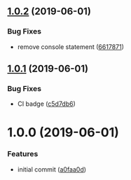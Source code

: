 ## [1.0.2](https://github.com/ryaninvents/fa-icon.macro/compare/v1.0.1...v1.0.2) (2019-06-01)


### Bug Fixes

* remove console statement ([6617871](https://github.com/ryaninvents/fa-icon.macro/commit/6617871))

## [1.0.1](https://github.com/ryaninvents/fa-icon.macro/compare/v1.0.0...v1.0.1) (2019-06-01)


### Bug Fixes

* CI badge ([c5d7db6](https://github.com/ryaninvents/fa-icon.macro/commit/c5d7db6))

# 1.0.0 (2019-06-01)


### Features

* initial commit ([a0faa0d](https://github.com/ryaninvents/fa-icon.macro/commit/a0faa0d))
